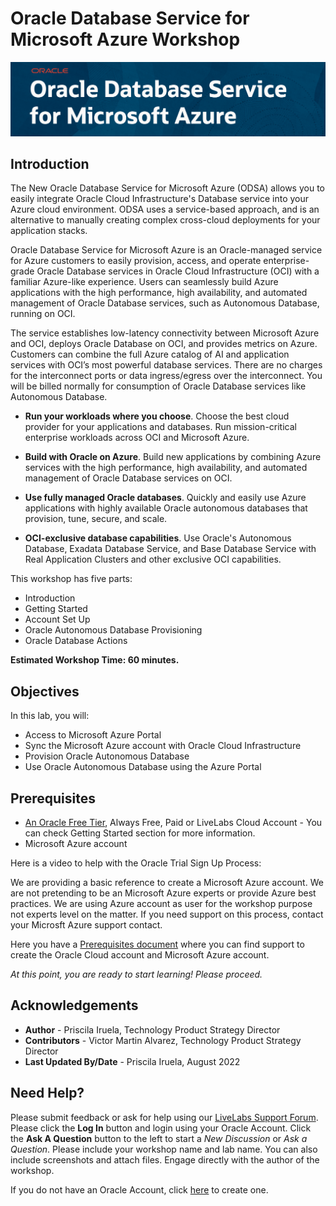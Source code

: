 # Oracle Database Service for Microsoft Azure Workshop

![Intro Oracle Database Service for Microsoft Azure](./images/odsa.png)

## Introduction

The New Oracle Database Service for Microsoft Azure (ODSA) allows you to easily integrate Oracle Cloud Infrastructure's Database service into your Azure cloud environment. ODSA uses a service-based approach, and is an alternative to manually creating complex cross-cloud deployments for your application stacks.

Oracle Database Service for Microsoft Azure is an Oracle-managed service for Azure customers to easily provision, access, and operate enterprise-grade Oracle Database services in Oracle Cloud Infrastructure (OCI) with a familiar Azure-like experience. Users can seamlessly build Azure applications with the high performance, high availability, and automated management of Oracle Database services, such as Autonomous Database, running on OCI.

The service establishes low-latency connectivity between Microsoft Azure and OCI, deploys Oracle Database on OCI, and provides metrics on Azure. Customers can combine the full Azure catalog of AI and application services with OCI’s most powerful database services. There are no charges for the interconnect ports or data ingress/egress over the interconnect. You will be billed normally for consumption of Oracle Database services like Autonomous Database.

- **Run your workloads where you choose**. Choose the best cloud provider for your applications and databases. Run mission-critical enterprise workloads across OCI and Microsoft Azure.

- **Build with Oracle on Azure**. Build new applications by combining Azure services with the high performance, high availability, and automated management of Oracle Database services on OCI.

- **Use fully managed Oracle databases**. Quickly and easily use Azure applications with highly available Oracle autonomous databases that provision, tune, secure, and scale.

- **OCI-exclusive database capabilities**. Use Oracle's Autonomous Database, Exadata Database Service, and Base Database Service with Real Application Clusters and other exclusive OCI capabilities.

This workshop has five parts:

- Introduction
- Getting Started
- Account Set Up
- Oracle Autonomous Database Provisioning
- Oracle Database Actions


**Estimated Workshop Time: 60 minutes.**

## Objectives

In this lab, you will:

* Access to Microsoft Azure Portal
* Sync the Microsoft Azure account with Oracle Cloud Infrastructure
* Provision Oracle Autonomous Database
* Use Oracle Autonomous Database using the Azure Portal


## Prerequisites

* [An Oracle Free Tier](https://bit.ly/free-tier-1207), Always Free, Paid or LiveLabs Cloud Account - You can check Getting Started section for more information.
* Microsoft Azure account

Here is a video to help with the Oracle Trial Sign Up Process:
[](youtube:4U-0SumNz6w)

We are providing a basic reference to create a Microsoft Azure account. We are not pretending to be an Microsoft Azure experts or provide Azure best practices. We are using Azure account as user for the workshop purpose not experts level on the matter. If you need support on this process, contact your Microsft Azure support contact.

Here you have a [Prerequisites document](https://objectstorage.eu-frankfurt-1.oraclecloud.com/p/Xs62xuw9UF7_P0By0FfkukpJhbDjzqC68huTdByF0KRPrsnzzLqFqP6H_YxDOJ1m/n/fruktknlrefu/b/workshop-odsa/o/Oracle%20Database%20Service%20for%20Microsoft%20Azure%20Workshop%20-%20Prerequisites.pdf) where you can find support to create the Oracle Cloud account and Microsoft Azure account.


*At this point, you are ready to start learning! Please proceed.*

## Acknowledgements
* **Author** - Priscila Iruela, Technology Product Strategy Director
* **Contributors** - Victor Martin Alvarez, Technology Product Strategy Director
* **Last Updated By/Date** - Priscila Iruela, August 2022

## Need Help?
Please submit feedback or ask for help using our [LiveLabs Support Forum](https://community.oracle.com/tech/developers/categories/livelabsdiscussions). Please click the **Log In** button and login using your Oracle Account. Click the **Ask A Question** button to the left to start a *New Discussion* or *Ask a Question*.  Please include your workshop name and lab name.  You can also include screenshots and attach files.  Engage directly with the author of the workshop.

If you do not have an Oracle Account, click [here](https://profile.oracle.com/myprofile/account/create-account.jspx) to create one.